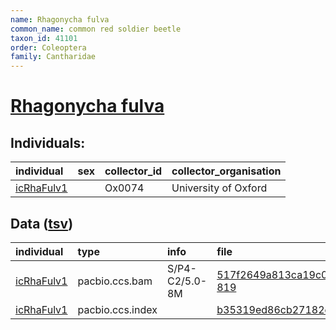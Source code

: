 ```yaml
---
name: Rhagonycha fulva
common_name: common red soldier beetle
taxon_id: 41101
order: Coleoptera
family: Cantharidae
---
```


# [Rhagonycha fulva](https://www.ebi.ac.uk/ena/data/taxonomy/v1/taxon/tax-id/41101)

## Individuals:

| individual | sex | collector_id | collector_organisation |
| :--------- | :-: | :----------- | :--------------------- |
| [icRhaFulv1](icRhaFulv1.md) |  | Ox0074 | University of Oxford |

## Data ([tsv](Rhagonycha_fulva_data.tsv))

| individual | type | info | file |
| :--------- | :--- | :--- | :--- |
| [icRhaFulv1](icRhaFulv1.md) | pacbio.ccs.bam | S/P4-C2/5.0-8M | [517f2649a813ca19c0b61d37af187635-819](https://darwin.cog.sanger.ac.uk/insects/Rhagonycha_fulva/icRhaFulv1/genomic_data/pacbio/m64097_200525_153456.ccs.bam) |
| [icRhaFulv1](icRhaFulv1.md) | pacbio.ccs.index |  | [b35319ed86cb27182e2fab0253ccd836](https://darwin.cog.sanger.ac.uk/insects/Rhagonycha_fulva/icRhaFulv1/genomic_data/pacbio/m64097_200525_153456.ccs.bam.pbi) |
